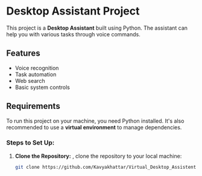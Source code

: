 # Desktop Assistant Project

This project is a **Desktop Assistant** built using Python. The assistant can help you with various tasks through voice commands.

## Features
- Voice recognition
- Task automation
- Web search
- Basic system controls

## Requirements

To run this project on your machine, you need Python installed. It's also recommended to use a **virtual environment** to manage dependencies.

### Steps to Set Up:

1. **Clone the Repository:**
   , clone the repository to your local machine:
   ```bash
   git clone https://github.com/Kavyakhattar/Virtual_Desktop_Assistent

